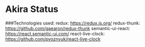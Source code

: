 # Akira Status

###Technologies used:
redux: https://redux.js.org/
redux-thunk: https://github.com/gaearon/redux-thunk
semantic-ui-react: https://react.semantic-ui.com/
react-live-clock: https://github.com/pvoznyuk/react-live-clock


